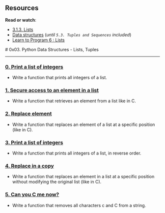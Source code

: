 <h2>Resources</h2>

<p><strong>Read or watch</strong>:</p>

<ul>
<li><a href="https://docs.python.org/3/tutorial/introduction.html#lists" title="3.1.3. Lists" target="_blank">3.1.3. Lists</a> </li>
<li><a href="https://docs.python.org/3/tutorial/datastructures.html" title="Data structures" target="_blank">Data structures</a> (<em>until <code>5.3. Tuples and Sequences</code> included</em>)</li>
<li><a href="https://www.youtube.com/watch?v=A1HUzrvS-Pw" title="Learn to Program 6 : Lists" target="_blank">Learn to Program 6 : Lists</a> </li>
</ul>
# 0x03. Python Data Structures - Lists, Tuples



---

### [0. Print a list of integers ](./0-print_list_integer.py)
* Write a function that prints all integers of a list.

### [1. Secure access to an element in a list ](./1-element_at.py)
* Write a function that retrieves an element from a list like in C.

### [2. Replace element ](./2-replace_in_list.py)
* Write a function that replaces an element of a list at a specific position (like in C).

### [3. Print a list of integers ](./3-print_reversed_list_integer.py)
* Write a function that prints all integers of a list, in reverse order.
 
### [4. Replace in a copy ](./4-new_in_list.py)
* Write a function that replaces an element in a list at a specific position without modifying the original list (like in C).

### [5. Can you C me now? ](./5-no_c.py)
* Write a function that removes all characters c and C from a string.


